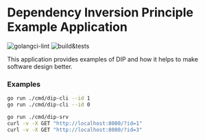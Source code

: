 # Dependency Inversion Principle Example Application

![golangci-lint](https://github.com/idexter/dip-visa-app/workflows/golangci-lint/badge.svg)
![build&tests](https://github.com/idexter/dip-visa-app/workflows/golang-build/badge.svg)

This application provides examples of DIP and how it helps to make software design better.

### Examples

```bash
go run ./cmd/dip-cli --id 1
go run ./cmd/dip-cli --id 0
```

```bash
go run ./cmd/dip-srv
curl -v -X GET "http://localhost:8080/?id=1"
curl -v -X GET "http://localhost:8080/?id=3"
```

